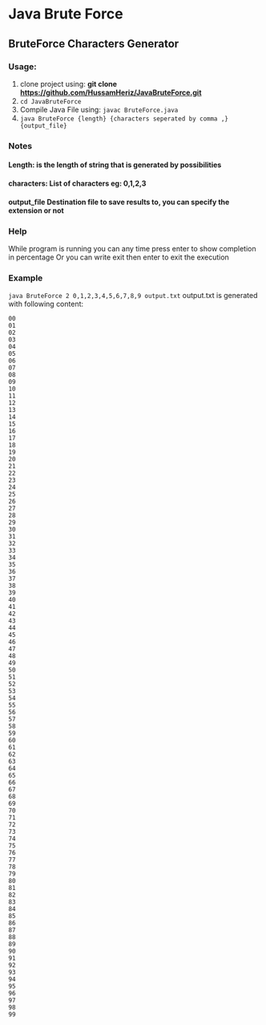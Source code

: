 # Java Brute Force
## BruteForce Characters Generator

### Usage:
1. clone project using: **git clone https://github.com/HussamHeriz/JavaBruteForce.git**
2. ```cd JavaBruteForce```
3. Compile Java File using: ```javac BruteForce.java```
4. ```java BruteForce {length} {characters seperated by comma ,} {output_file}```

### Notes
#### **Length:** is the length of string that is generated by possibilities
#### **characters:** List of characters eg: 0,1,2,3
#### **output_file** Destination file to save results to, you can specify the extension or not

### Help
While program is running you can any time press enter to show completion in percentage
Or you can write exit then enter to exit the execution

### Example
```java BruteForce 2 0,1,2,3,4,5,6,7,8,9 output.txt```
output.txt is generated with following content:
```
00
01
02
03
04
05
06
07
08
09
10
11
12
13
14
15
16
17
18
19
20
21
22
23
24
25
26
27
28
29
30
31
32
33
34
35
36
37
38
39
40
41
42
43
44
45
46
47
48
49
50
51
52
53
54
55
56
57
58
59
60
61
62
63
64
65
66
67
68
69
70
71
72
73
74
75
76
77
78
79
80
81
82
83
84
85
86
87
88
89
90
91
92
93
94
95
96
97
98
99
```
